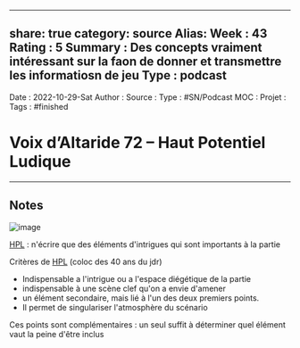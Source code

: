
---
share: true 
category: source
Alias:
Week : 43
Rating : 5
Summary : Des concepts vraiment intéressant sur la faon de donner et transmettre les informatiosn de jeu
Type : podcast
---
Date : 2022-10-29-Sat
Author :
Source : 
Type : #SN/Podcast 
MOC :
Projet : 
Tags :  #finished 

# Voix d’Altaride 72 – Haut Potentiel Ludique


***

## Notes


![image](https://www.cendrones.fr/wp-content/uploads/2018/10/va72-e1555768905687.png)

[HPL](Potentiels%20ludiques.md) : n'écrire que des éléments d'intrigues qui sont importants à la partie

Critères de [HPL](Potentiels%20ludiques.md) (coloc des 40 ans du jdr) 
- Indispensable a l'intrigue ou a l'espace diégétique de la partie
- indispensable à une scène clef qu'on a envie d'amener 
- un élément secondaire, mais lié à l'un des deux premiers points.
- Il permet de singulariser l'atmosphère du scénario 

Ces points sont complémentaires : un seul suffit à déterminer quel élément vaut la peine d'être inclus 


